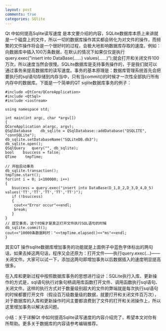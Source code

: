 ```yaml
---
layout: post
comments: true
categories: SQlite
---
```


Qt 中如何提高Sqlite读写速度 是本文要介绍的内容，SQLite数据库本质上来讲就是一个磁盘上的文件，所以一切的数据库操作其实都会转化为对文件的操作，而频繁的文件操作将会是一个很好时的过程，会极大地影响数据库存取的速度。例如：向数据库中插入100万条数据，在默认的情况下如果仅仅是执行query.exec("insert into DataBase(......) values(......)");就会打开和关闭文件100万次，所以速度当然会很慢。SQLite数据库是支持事务操作的，于是我们就可以通过事务来提高数据库的读写速度。事务的基本原理是：数据库管理系统首先会把要执行的sql语句存储到内存当中，只有当commit()的时候才一次性全部执行所有内存中的数据库。下面是一个简单的QT sqlite数据库事务的例子：
    
    #include <QtCore/QCoreApplication> 
    #include <QtSql> 
    #include <iostream> 
     
    using namespace std;  
     
    int main(int argc, char *argv[])  
    {  
    QCoreApplication a(argc, argv);  
    QSqlDatabase    db_sqlite = QSqlDatabase::addDatabase("QSQLITE", "connSQLite");  
    db_sqlite.setDatabaseName("SQLiteDB.db3");  
    db_sqlite.open();  
    QSqlQuery   query("", db_sqlite);  
    bool    bsuccess = false;  
    QTime    tmpTime;  
     
    // 开始启动事务  
    db_sqlite.transaction();  
    tmpTime.start();  
    for(int i = 0; i<100000; i++)  
    {  
       bsuccess = query.exec("insert into DataBase(D_1,D_2,D_3,D_4,D_5) values('TT','TT','TT','TT','TT')");  
       if (!bsuccess)  
       {  
        cout<<"Error occur"<<endl;  
        break;  
       }  
    }  
    // 提交事务，这个时候才是真正打开文件执行SQL语句的时候  
    db_sqlite.commit();   
    cout<<"10000条数据耗时："<<tmpTime.elapsed()<<"ms"<<endl;  
    } 
    
其实QT 操作sqlite数据库增加事务的功能就是上面例子中蓝色字体标出的两句话，如果去掉这两句话，程序又会还原为：打开文件——执行query.exec(...)——关闭文件。大家可以试一下，添加这两句即增加事务以后数据插入的速度明显提高很多。

在入库和更新过程中按照数据库事务的思想进行设计：SQLite执行入库、更新操作的方式是，sql语句执行对象句柄调用库函数打开文件、调用函数执行sql语句、关闭文件。这样的执行方式对于数量级别超大的文件的弊端就是每次执行sql语句的时候都要打开文件（假设百万级数量级的数据，就要打开和关闭文件百万次），对于数据库的入库和更新操作时间主要都浪费到了文件的打开和关闭操作上，所以这里增加事务以解决该问题。

小结：关于详解Qt 中如何提高Sqlite读写速度的内容介绍完了，希望本文对你有所帮助。更多关于数据库的内容请参考编辑推荐。